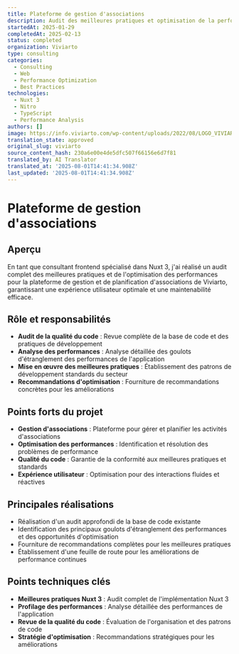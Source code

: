 ```yaml
---
title: Plateforme de gestion d'associations
description: Audit des meilleures pratiques et optimisation de la performance pour la plateforme de gestion et de planification d'associations de Viviarto
startedAt: 2025-01-29
completedAt: 2025-02-13
status: completed
organization: Viviarto
type: consulting
categories:
  - Consulting
  - Web
  - Performance Optimization
  - Best Practices
technologies:
  - Nuxt 3
  - Nitro
  - TypeScript
  - Performance Analysis
authors: []
image: https://info.viviarto.com/wp-content/uploads/2022/08/LOGO_VIVIARTO_RVB-2.png
translation_state: approved
original_slug: viviarto
source_content_hash: 230a6e00e4de5dfc507f66156e6d7f81
translated_by: AI Translator
translated_at: '2025-08-01T14:41:34.908Z'
last_updated: '2025-08-01T14:41:34.908Z'
---
```


# Plateforme de gestion d'associations

## Aperçu

En tant que consultant frontend spécialisé dans Nuxt 3, j'ai réalisé un audit complet des meilleures pratiques et de l'optimisation des performances pour la plateforme de gestion et de planification d'associations de Viviarto, garantissant une expérience utilisateur optimale et une maintenabilité efficace.

## Rôle et responsabilités

- **Audit de la qualité du code** : Revue complète de la base de code et des pratiques de développement
- **Analyse des performances** : Analyse détaillée des goulots d'étranglement des performances de l'application
- **Mise en œuvre des meilleures pratiques** : Établissement des patrons de développement standards du secteur
- **Recommandations d'optimisation** : Fourniture de recommandations concrètes pour les améliorations

## Points forts du projet

- **Gestion d'associations** : Plateforme pour gérer et planifier les activités d'associations
- **Optimisation des performances** : Identification et résolution des problèmes de performance
- **Qualité du code** : Garantie de la conformité aux meilleures pratiques et standards
- **Expérience utilisateur** : Optimisation pour des interactions fluides et réactives

## Principales réalisations

- Réalisation d'un audit approfondi de la base de code existante
- Identification des principaux goulots d'étranglement des performances et des opportunités d'optimisation
- Fourniture de recommandations complètes pour les meilleures pratiques
- Établissement d'une feuille de route pour les améliorations de performance continues

## Points techniques clés

- **Meilleures pratiques Nuxt 3** : Audit complet de l'implémentation Nuxt 3
- **Profilage des performances** : Analyse détaillée des performances de l'application
- **Revue de la qualité du code** : Évaluation de l'organisation et des patrons de code
- **Stratégie d'optimisation** : Recommandations stratégiques pour les améliorations